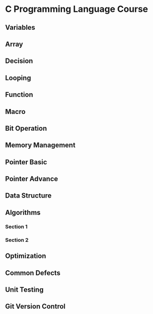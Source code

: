 # C Programming Language Course

## Variables

## Array

## Decision

## Looping

## Function

## Macro

## Bit Operation

## Memory Management

## Pointer Basic 

## Pointer Advance

## Data Structure

## Algorithms

### Section 1

### Section 2

## Optimization

## Common Defects

## Unit Testing

## Git Version Control
